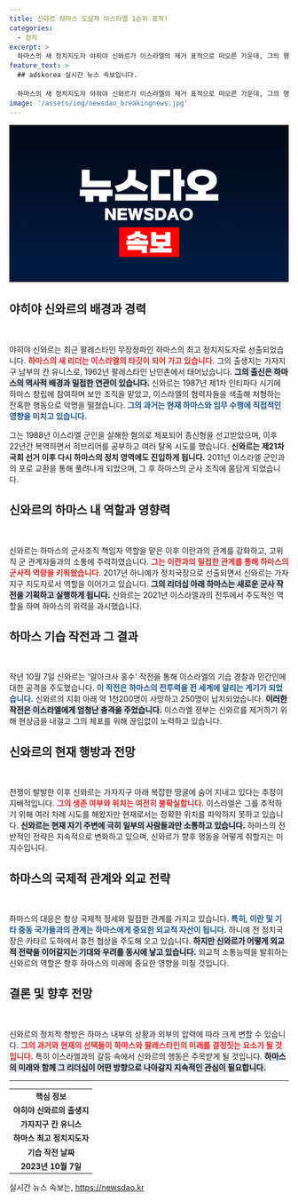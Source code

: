 ```yaml
---
title: 신와르 하마스 도살자 이스라엘 1순위 표적!
categories:
  - 정치
excerpt: >
  하마스의 새 정치지도자 야히야 신와르가 이스라엘의 제거 표적으로 떠오른 가운데, 그의 행방이 묘연하다. 이란과의 밀접한 관계 및 과거의 폭력적 행적이 그를 더 위험한 인물로 만들고 있다. 그는 현재 가자 땅굴 속에서 은신 중인 것으로 추정된다.
feature_text: >
  ## adskorea 실시간 뉴스 속보입니다.

  하마스의 새 정치지도자 야히야 신와르가 이스라엘의 제거 표적으로 떠오른 가운데, 그의 행방이 묘연하다. 이란과의 밀접한 관계 및 과거의 폭력적 행적이 그를 더 위험한 인물로 만들고 있다. 그는 현재 가자 땅굴 속에서 은신 중인 것으로 추정된다.
image: '/assets/img/newsdao_breakingnews.jpg'
---
```


<p><img src="/assets/img/newsdao_breakingnews.jpg" alt="adskorea 속보" /></p>

<h2 data-ke-size="size26">야히야 신와르의 배경과 경력</h2>

<p data-ke-size="size16">&nbsp;</p>

<p>야히야 신와르는 최근 팔레스타인 무장정파인 하마스의 최고 정치지도자로 선출되었습니다. <b><span style="color: #ee2323;">하마스의 새 리더는 이스라엘의 타깃이 되어 가고 있습니다.</span></b> 그의 출생지는 가자지구 남부의 칸 유니스로, 1962년 팔레스타인 난민촌에서 태어났습니다. <b><span style="background-color: #21538527;">그의 출신은 하마스의 역사적 배경과 밀접한 연관이 있습니다.</span></b> 신와르는 1987년 제1차 인티파다 시기에 하마스 창립에 참여하며 보안 조직을 맡았고, 이스라엘의 협력자들을 색출해 처형하는 잔혹한 행동으로 악명을 떨쳤습니다. <b><span style="color: #1a5490;">그의 과거는 현재 하마스와 임무 수행에 직접적인 영향을 미치고 있습니다.</span></b></p>

<p>그는 1988년 이스라엘 군인을 살해한 혐의로 체포되어 종신형을 선고받았으며, 이후 22년간 복역하면서 히브리어를 공부하고 여러 탈옥 시도를 했습니다. <b>신와르는 제21차 국회 선거 이후 다시 하마스의 정치 영역에도 진입하게 됩니다.</b> 2011년 이스라엘 군인과의 포로 교환을 통해 풀려나게 되었으며, 그 후 하마스의 군사 조직에 몸담게 되었습니다.</p>

<h2 data-ke-size="size26">신와르의 하마스 내 역할과 영향력</h2>

<p data-ke-size="size16">&nbsp;</p>

<p>신와르는 하마스의 군사조직 책임자 역할을 맡은 이후 이란과의 관계를 강화하고, 고위직 군 관계자들과의 소통에 주력하였습니다. <b><span style="color: #ee2323;">그는 이란과의 밀접한 관계를 통해 하마스의 군사적 역량을 키워왔습니다.</span></b> 2017년 하니예가 정치국장으로 선출되면서 신와르는 가자지구 지도자로서 역할을 이어가고 있습니다. <b><span style="background-color: #21538527;">그의 리더십 아래 하마스는 새로운 군사 작전을 기획하고 실행하게 됩니다.</span></b> 신와르는 2021년 이스라엘과의 전투에서 주도적인 역할을 하며 하마스의 위력을 과시했습니다.</p>

<h2 data-ke-size="size26">하마스 기습 작전과 그 결과</h2>

<p data-ke-size="size16">&nbsp;</p>

<p>작년 10월 7일 신와르는 '알아크사 홍수' 작전을 통해 이스라엘의 기습 경찰과 민간인에 대한 공격을 주도했습니다. <b><span style="color: #1a5490;">이 작전은 하마스의 전투력을 전 세계에 알리는 계기가 되었습니다.</span></b> 신와르의 지휘 아래 약 1천200명이 사망하고 250명이 납치되었습니다. <b><span style="background-color: #21538527;">이러한 작전은 이스라엘에게 엄청난 충격을 주었습니다.</span></b> 이스라엘 정부는 신와르를 제거하기 위해 현상금을 내걸고 그의 체포를 위해 끊임없이 노력하고 있습니다.</p>

<h2 data-ke-size="size26">신와르의 현재 행방과 전망</h2>

<p data-ke-size="size16">&nbsp;</p>

<p>전쟁이 발발한 이후 신와르는 가자지구 아래 복잡한 땅굴에 숨어 지내고 있다는 추정이 지배적입니다. <b><span style="color: #ee2323;">그의 생존 여부와 위치는 여전히 불확실합니다.</span></b> 이스라엘은 그를 추적하기 위해 여러 차례 시도를 해왔지만 현재로서는 정확한 위치를 파악하지 못하고 있습니다. <b><span style="background-color: #21538527;">신와르는 현재 자기 주변에 극히 일부의 사람들과만 소통하고 있습니다.</span></b> 하마스의 전반적인 전략은 지속적으로 변화하고 있으며, 신와르가 향후 행동을 어떻게 취할지는 미지수입니다.</p>

<h2 data-ke-size="size26">하마스의 국제적 관계와 외교 전략</h2>

<p data-ke-size="size16">&nbsp;</p>

<p>하마스의 대응은 항상 국제적 정세와 밀접한 관계를 가지고 있습니다. <b><span style="color: #1a5490;">특히, 이란 및 기타 중동 국가들과의 관계는 하마스에게 중요한 외교적 자산이 됩니다.</span></b> 하니예 전 정치국장은 카타르 도하에서 휴전 협상을 주도해 오고 있습니다. <b><span style="background-color: #21538527;">하지만 신와르가 어떻게 외교적 전략을 이어갈지는 기대와 우려를 동시에 낳고 있습니다.</span></b> 외교적 소통능력을 발휘하는 신와르의 역할은 향후 하마스의 미래에 중요한 영향을 미칠 것입니다.</p>

<h2 data-ke-size="size26">결론 및 향후 전망</h2>

<p data-ke-size="size16">&nbsp;</p>

<p>신와르의 정치적 향방은 하마스 내부의 상황과 외부의 압력에 따라 크게 변할 수 있습니다. <b><span style="color: #ee2323;">그의 과거와 현재의 선택들이 하마스와 팔레스타인의 미래를 결정짓는 요소가 될 것입니다.</span></b> 특히 이스라엘과의 갈등 속에서 신와르의 행동은 주목받게 될 것입니다. <b><span style="background-color: #21538527;">하마스의 미래와 함께 그 리더십이 어떤 방향으로 나아갈지 지속적인 관심이 필요합니다.</span></b> </p>

<hr>

<table style="width: 100%;">
  <tr>
    <td style="text-align: center; height: 17px;"><b>핵심 정보</b></td>
  </tr>
  <tr>
    <td style="text-align: center; height: 17px;"><b>야히야 신와르의 출생지</b></td>
  </tr>
  <tr>
    <td style="text-align: center; height: 17px;"><b>가자지구 칸 유니스</b></td>
  </tr>
  <tr>
    <td style="text-align: center; height: 17px;"><b>하마스 최고 정치지도자</b></td>
  </tr>
  <tr>
    <td style="text-align: center; height: 17px;"><b>기습 작전 날짜</b></td>
  </tr>
  <tr>
    <td style="text-align: center; height: 17px;"><b>2023년 10월 7일</b></td>
  </tr>
</table>
실시간 뉴스 속보는, <a href="https://newsdao.kr" rel="dofollow">https://newsdao.kr</a>


